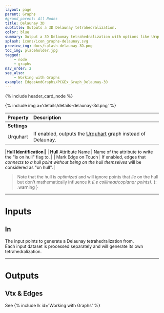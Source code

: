 ```yaml
---
layout: page
parent: Graphs
#grand_parent: All Nodes
title: Delaunay 3D
subtitle: Outputs a 3D Delaunay tetrahedralization.
color: blue
summary: Output a 3D Delaunay tetrahedralization with options like Urquhart graph, hull identification, and projection settings.
splash: icons/icon_graphs-delaunay.svg
preview_img: docs/splash-delaunay-3D.png
toc_img: placeholder.jpg
tagged: 
    - node
    - graphs
nav_order: 2
see_also:
    - Working with Graphs
example: EdgesAndGraphs/PCGEx_Graph_Delaunay-3D
---
```


{% include header_card_node %}

{% include img a='details/details-delaunay-3d.png' %} 

| Property       | Description          |
|:-------------|:------------------|
|**Settings**||
| Urquhart           | If enabled, outputs the [Urquhart](https://en.wikipedia.org/wiki/Urquhart_graph) graph instead of Delaunay.  |

|**Hull Identification**||
| **Hull** Attribute Name           | Name of the attribute to write the "is on hull" flag to. |
| Mark Edge on Touch           | If enabled, edges that *connects to a hull point without being on the hull themselves* will be considered as "on hull". |

> Note that the hull is *optimized* and will ignore points that *lie* on the hull but don't mathematically influence it *(i.e collinear/coplanar points)*.
{: .warning }

---
# Inputs
## In
The input points to generate a Delaunay tetrahedralization from.  
Each input dataset is processed separately and will generate its own tetrahedralization.

---
# Outputs
## Vtx & Edges
See {% include lk id='Working with Graphs' %}